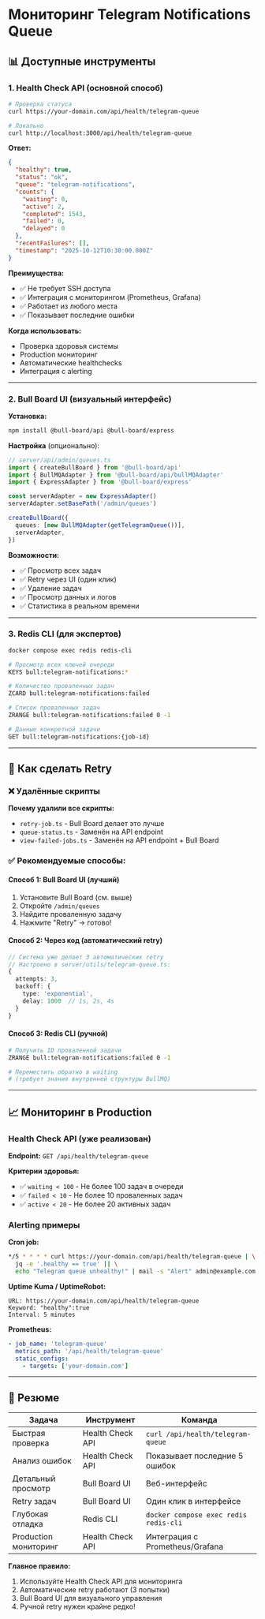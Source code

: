 # Мониторинг Telegram Notifications Queue

## 📊 Доступные инструменты

### 1. Health Check API (основной способ)

```bash
# Проверка статуса
curl https://your-domain.com/api/health/telegram-queue

# Локально
curl http://localhost:3000/api/health/telegram-queue
```

**Ответ:**

```json
{
  "healthy": true,
  "status": "ok",
  "queue": "telegram-notifications",
  "counts": {
    "waiting": 0,
    "active": 2,
    "completed": 1543,
    "failed": 0,
    "delayed": 0
  },
  "recentFailures": [],
  "timestamp": "2025-10-12T10:30:00.000Z"
}
```

**Преимущества:**

- ✅ Не требует SSH доступа
- ✅ Интеграция с мониторингом (Prometheus, Grafana)
- ✅ Работает из любого места
- ✅ Показывает последние ошибки

**Когда использовать:**

- Проверка здоровья системы
- Production мониторинг
- Автоматические healthchecks
- Интеграция с alerting

---

### 2. Bull Board UI (визуальный интерфейс)

**Установка:**

```bash
npm install @bull-board/api @bull-board/express
```

**Настройка** (опционально):

```typescript
// server/api/admin/queues.ts
import { createBullBoard } from '@bull-board/api'
import { BullMQAdapter } from '@bull-board/api/bullMQAdapter'
import { ExpressAdapter } from '@bull-board/express'

const serverAdapter = new ExpressAdapter()
serverAdapter.setBasePath('/admin/queues')

createBullBoard({
  queues: [new BullMQAdapter(getTelegramQueue())],
  serverAdapter,
})
```

**Возможности:**

- ✅ Просмотр всех задач
- ✅ Retry через UI (один клик)
- ✅ Удаление задач
- ✅ Просмотр данных и логов
- ✅ Статистика в реальном времени

---

### 3. Redis CLI (для экспертов)

```bash
docker compose exec redis redis-cli

# Просмотр всех ключей очереди
KEYS bull:telegram-notifications:*

# Количество проваленных задач
ZCARD bull:telegram-notifications:failed

# Список проваленных задач
ZRANGE bull:telegram-notifications:failed 0 -1

# Данные конкретной задачи
GET bull:telegram-notifications:{job-id}
```

---

## 🔄 Как сделать Retry

### ❌ Удалённые скрипты

**Почему удалили все скрипты:**

- `retry-job.ts` - Bull Board делает это лучше
- `queue-status.ts` - Заменён на API endpoint
- `view-failed-jobs.ts` - Заменён на API endpoint + Bull Board

### ✅ Рекомендуемые способы:

#### Способ 1: Bull Board UI (лучший)

1. Установите Bull Board (см. выше)
2. Откройте `/admin/queues`
3. Найдите проваленную задачу
4. Нажмите "Retry" → готово!

#### Способ 2: Через код (автоматический retry)

```typescript
// Система уже делает 3 автоматических retry
// Настроено в server/utils/telegram-queue.ts:
{
  attempts: 3,
  backoff: {
    type: 'exponential',
    delay: 1000  // 1s, 2s, 4s
  }
}
```

#### Способ 3: Redis CLI (ручной)

```bash
# Получить ID проваленной задачи
ZRANGE bull:telegram-notifications:failed 0 -1

# Переместить обратно в waiting
# (требует знания внутренней структуры BullMQ)
```

---

## 📈 Мониторинг в Production

### Health Check API (уже реализован)

**Endpoint:** `GET /api/health/telegram-queue`

**Критерии здоровья:**

- ✅ `waiting < 100` - Не более 100 задач в очереди
- ✅ `failed < 10` - Не более 10 проваленных задач
- ✅ `active < 20` - Не более 20 активных задач

### Alerting примеры

**Cron job:**

```bash
*/5 * * * * curl https://your-domain.com/api/health/telegram-queue | \
  jq -e '.healthy == true' || \
  echo "Telegram queue unhealthy!" | mail -s "Alert" admin@example.com
```

**Uptime Kuma / UptimeRobot:**

```
URL: https://your-domain.com/api/health/telegram-queue
Keyword: "healthy":true
Interval: 5 minutes
```

**Prometheus:**

```yaml
- job_name: 'telegram-queue'
  metrics_path: '/api/health/telegram-queue'
  static_configs:
    - targets: ['your-domain.com']
```

---

## 🎯 Резюме

| Задача                | Инструмент       | Команда                               |
| --------------------- | ---------------- | ------------------------------------- |
| Быстрая проверка      | Health Check API | `curl /api/health/telegram-queue`     |
| Анализ ошибок         | Health Check API | Показывает последние 5 ошибок         |
| Детальный просмотр    | Bull Board UI    | Веб-интерфейс                         |
| Retry задач           | Bull Board UI    | Один клик в интерфейсе                |
| Глубокая отладка      | Redis CLI        | `docker compose exec redis redis-cli` |
| Production мониторинг | Health Check API | Интеграция с Prometheus/Grafana       |

**Главное правило:**

1. Используйте Health Check API для мониторинга
2. Автоматические retry работают (3 попытки)
3. Bull Board UI для визуального управления
4. Ручной retry нужен крайне редко!
